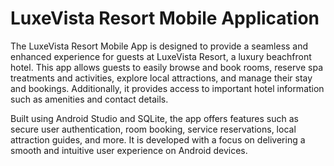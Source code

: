# LuxeVista Resort Mobile Application

The LuxeVista Resort Mobile App is designed to provide a seamless and enhanced experience for guests at LuxeVista Resort, a luxury beachfront hotel. This app allows guests to easily browse and book rooms, reserve spa treatments and activities, explore local attractions, and manage their stay and bookings. Additionally, it provides access to important hotel information such as amenities and contact details.

Built using Android Studio and SQLite, the app offers features such as secure user authentication, room booking, service reservations, local attraction guides, and more. It is developed with a focus on delivering a smooth and intuitive user experience on Android devices.
